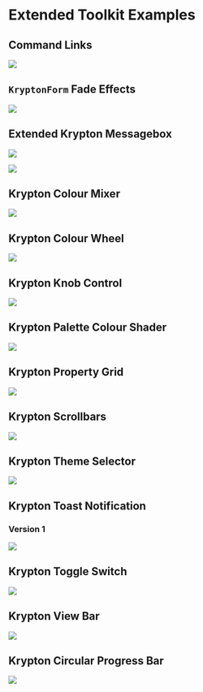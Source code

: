 # Extended Toolkit Examples

## Command Links

![](https://github.com/Krypton-Suite/Extended-Toolkit/blob/master/Assets/Examples/CommandLinks.png)

## `KryptonForm` Fade Effects

![](https://github.com/Krypton-Suite/Extended-Toolkit/blob/version-next/Assets/Examples/KryptonFade.gif)

## Extended Krypton Messagebox

![](https://github.com/Krypton-Suite/Extended-Toolkit/blob/master/Assets/Examples/ExtendedKryptonMessageBox1.png)

![](https://github.com/Krypton-Suite/Extended-Toolkit/blob/master/Assets/Examples/ExtendedKryptonMessageBox2.png)

## Krypton Colour Mixer

![](https://github.com/Krypton-Suite/Extended-Toolkit/blob/master/Assets/Examples/KryptonColourMixer.png)

## Krypton Colour Wheel

![](https://github.com/Krypton-Suite/Extended-Toolkit/blob/master/Assets/Examples/KryptonColourWheel.png)

## Krypton Knob Control

![](https://github.com/Krypton-Suite/Extended-Toolkit/blob/master/Assets/Examples/KryptonKnobControl.png)

## Krypton Palette Colour Shader

![](https://github.com/Krypton-Suite/Extended-Toolkit/blob/master/Assets/Examples/KryptonPaletteColourShader.png)

## Krypton Property Grid

![](https://github.com/Krypton-Suite/Extended-Toolkit/blob/master/Assets/Examples/KryptonPropertyGrid.png)

## Krypton Scrollbars

![](https://github.com/Krypton-Suite/Extended-Toolkit/blob/master/Assets/Examples/KryptonScrollBars.png)

## Krypton Theme Selector

![](https://github.com/Krypton-Suite/Extended-Toolkit/blob/master/Assets/Examples/KryptonThemeSelector.png)

## Krypton Toast Notification

### Version 1

![](https://github.com/Krypton-Suite/Extended-Toolkit/blob/master/Assets/Examples/KryptonToastNotificationV1.png)

## Krypton Toggle Switch

![](https://github.com/Krypton-Suite/Extended-Toolkit/blob/master/Assets/Examples/KryptonToggleSwitch.png)

## Krypton View Bar

![](https://github.com/Krypton-Suite/Extended-Toolkit/blob/master/Assets/Examples/KryptonViewBar.png)

## Krypton Circular Progress Bar

![](https://github.com/Krypton-Suite/Extended-Toolkit/blob/master/Assets/Examples/CircularProgressBar.png)
